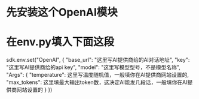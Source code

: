 # 先安装这个OpenAI模块

# 在env.py填入下面这段

sdk.env.set("OpenAI", {
    "base_url": "这里写AI提供商给的AI对话地址",
    "key": "这里写AI提供商给的api key",
    "model": "这里写模型型号，不是模型名称",
    "Args": {
        "temperature": 这里写温度随机值，一般填你在AI提供商网站设置的,
        "max_tokens": 这里填最大输出token数，这决定AI能发几段话，一般填你在AI提供商网站设置的
    }
})    
